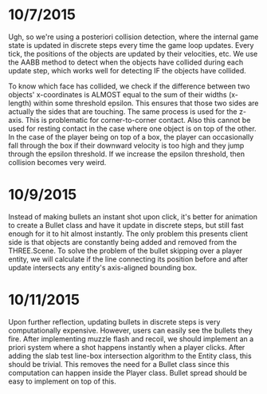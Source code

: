 # 10/7/2015

Ugh, so we're using a posteriori collision detection, where the internal game
state is updated in discrete steps every time the game loop updates. Every
tick, the positions of the objects are updated by their velocities, etc.
We use the AABB method to detect when the objects have collided during each
update step, which works well for detecting IF the objects have collided.

To know which face has collided, we check if the difference between two
objects' x-coordinates is ALMOST equal to the sum of their widths (x-length)
within some threshold epsilon. This ensures that those two sides are actually
the sides that are touching. The same process is used for the z-axis. This
is problematic for corner-to-corner contact. Also this cannot be used for
resting contact in the case where one object is on top of the other. In the
case of the player being on top of a box, the player can occasionally fall
through the box if their downward velocity is too high and they jump through
the epsilon threshold. If we increase the epsilon threshold, then collision
becomes very weird.

# 10/9/2015

Instead of making bullets an instant shot upon click, it's better for animation
to create a Bullet class and have it update in discrete steps, but still fast
enough for it to hit almost instantly. The only problem this presents client
side is that objects are constantly being added and removed from the
THREE.Scene. To solve the problem of the bullet skipping over a player entity,
we will calculate if the line connecting its position before and after update
intersects any entity's axis-aligned bounding box.

# 10/11/2015

Upon further reflection, updating bullets in discrete steps is very
computationally expensive. However, users can easily see the bullets they fire.
After implementing muzzle flash and recoil, we should implement an a priori
system where a shot happens instantly when a player clicks. After adding the
slab test line-box intersection algorithm to the Entity class, this should be
trivial. This removes the need for a Bullet class since this computation can
happen inside the Player class. Bullet spread should be easy to implement
on top of this.
